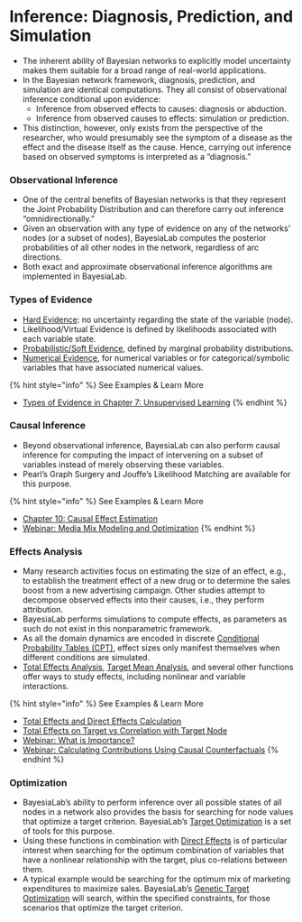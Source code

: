 # Inference: Diagnosis, Prediction, and Simulation

* The inherent ability of Bayesian networks to explicitly model uncertainty makes them suitable for a broad range of real-world applications.&#x20;
* In the Bayesian network framework, diagnosis, prediction, and simulation are identical computations. They all consist of observational inference conditional upon evidence:&#x20;
  * Inference from observed effects to causes: diagnosis or abduction.&#x20;
  * Inference from observed causes to effects: simulation or prediction.&#x20;
* This distinction, however, only exists from the perspective of the researcher, who would presumably see the symptom of a disease as the effect and the disease itself as the cause. Hence, carrying out inference based on observed symptoms is interpreted as a “diagnosis.”

### Observational Inference

* One of the central benefits of Bayesian networks is that they represent the Joint Probability Distribution and can therefore carry out inference “omnidirectionally.”
* Given an observation with any type of evidence on any of the networks’ nodes (or a subset of nodes), BayesiaLab computes the posterior probabilities of all other nodes in the network, regardless of arc directions.
* Both exact and approximate observational inference algorithms are implemented in BayesiaLab.

### Types of Evidence

* [Hard Evidence](https://www.bayesia.com/articles/bayesialab-knowledge-hub/7-unsupervised-learning/a/h3\_395350321): no uncertainty regarding the state of the variable (node).
* Likelihood/Virtual Evidence is defined by likelihoods associated with each variable state.
* [Probabilistic/Soft Evidence](https://www.bayesia.com/articles/bayesialab-knowledge-hub/7-unsupervised-learning), defined by marginal probability distributions.
* [Numerical Evidence](https://www.bayesia.com/articles/bayesialab-knowledge-hub/7-unsupervised-learning/a/h3\_1743203173), for numerical variables or for categorical/symbolic variables that have associated numerical values.

{% hint style="info" %}
See Examples & Learn More

* [Types of Evidence in Chapter 7: Unsupervised Learning](https://www.bayesia.com/articles/bayesialab-knowledge-hub/7-unsupervised-learning/a/h3\_395350321)
{% endhint %}

### Causal Inference

* Beyond observational inference, BayesiaLab can also perform causal inference for computing the impact of intervening on a subset of variables instead of merely observing these variables.
* Pearl’s Graph Surgery and Jouffe’s Likelihood Matching are available for this purpose.

{% hint style="info" %}
See Examples & Learn More

* [Chapter 10: Causal Effect Estimation](https://www.bayesia.com/articles/bayesialab-knowledge-hub/10-causal-effect-estimation)
* [Webinar: Media Mix Modeling and Optimization](https://www.bayesia.com/articles/bayesialab-knowledge-hub/media-mix-modeling-and-optimization)
{% endhint %}

### Effects Analysis

* Many research activities focus on estimating the size of an effect, e.g., to establish the treatment effect of a new drug or to determine the sales boost from a new advertising campaign. Other studies attempt to decompose observed effects into their causes, i.e., they perform attribution.
* BayesiaLab performs simulations to compute effects, as parameters as such do not exist in this nonparametric framework.
* As all the domain dynamics are encoded in discrete [Conditional Probability Tables (CPT)](https://www.bayesia.com/articles/bayesialab-knowledge-hub/key-concepts-conditional-probability-table), effect sizes only manifest themselves when different conditions are simulated.&#x20;
* [Total Effects Analysis](https://www.bayesia.com/articles/bayesialab-knowledge-hub/analysis-report-target-total-effects-on-target), [Target Mean Analysis](https://www.bayesia.com/articles/bayesialab-knowledge-hub/analysis-visual-target-target-posterior-curves-total-effects), and several other functions offer ways to study effects, including nonlinear and variable interactions.

{% hint style="info" %}
See Examples & Learn More

* [Total Effects and Direct Effects Calculation](https://www.bayesia.com/articles/bayesialab-knowledge-hub/total-effects-and-direct-effects-calculation-10092914)
* [Total Effects on Target vs Correlation with Target Node](https://www.bayesia.com/articles/bayesialab-knowledge-hub/total-effects-on-target-vs-correlation-with-target-node-3440971)
* [Webinar: What is Importance?](https://www.bayesia.com/articles/bayesialab-knowledge-hub/what-is-importance)
* [Webinar: Calculating Contributions Using Causal Counterfactuals](https://www.bayesia.com/articles/bayesialab-knowledge-hub/calculating-contributions-using-causal-counterfactuals)
{% endhint %}

### Optimization&#x20;

* BayesiaLab’s ability to perform inference over all possible states of all nodes in a network also provides the basis for searching for node values that optimize a target criterion. BayesiaLab’s [Target Optimization](https://www.bayesia.com/articles/bayesialab-knowledge-hub/analysis-target-optimization) is a set of tools for this purpose.
* Using these functions in combination with [Direct Effects](https://www.bayesia.com/articles/bayesialab-knowledge-hub/total-effects-and-direct-effects-calculation-10092914) is of particular interest when searching for the optimum combination of variables that have a nonlinear relationship with the target, plus co-relations between them.
* A typical example would be searching for the optimum mix of marketing expenditures to maximize sales. BayesiaLab’s [Genetic Target Optimization](https://www.bayesia.com/articles/bayesialab-knowledge-hub/analysis-target-optimization-genetic) will search, within the specified constraints, for those scenarios that optimize the target criterion.

